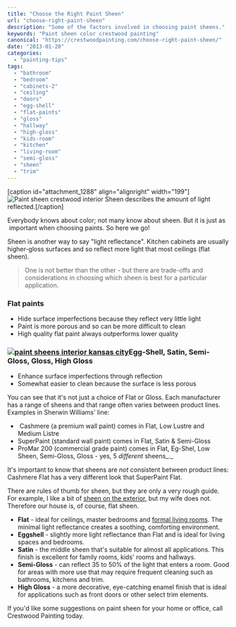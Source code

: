 ```yaml
---
title: "Choose the Right Paint Sheen"
url: "choose-right-paint-sheen"
description: "Some of the factors involved in choosing paint sheens."
keywords: "Paint sheen color crestwood painting"
canonical: "https://crestwoodpainting.com/choose-right-paint-sheen/"
date: "2013-01-28"
categories:
  - "painting-tips"
tags:
  - "bathroom"
  - "bedroom"
  - "cabinets-2"
  - "ceiling"
  - "doors"
  - "egg-shell"
  - "flat-paints"
  - "gloss"
  - "hallway"
  - "high-gloss"
  - "kids-room"
  - "kitchen"
  - "living-room"
  - "semi-gloss"
  - "sheen"
  - "trim"
---
```


\[caption id="attachment\_1288" align="alignright" width="199"\]![Paint sheen crestwood interior](/images/Sheen-Stripes_opt-199x300.jpg "Wall With Low and High Sheen Stripes") Sheen describes the amount of light reflected.\[/caption\]

Everybody knows about color; not many know about sheen. But it is just as  important when choosing paints. So here we go!

Sheen is another way to say "light reflectance". Kitchen cabinets are usually higher-gloss surfaces and so reflect more light that most ceilings (flat sheen).

> One is not better than the other - but there are trade-offs and considerations in choosing which sheen is best for a particular application.

### Flat paints

- Hide surface imperfections because they reflect very little light
- Paint is more porous and so can be more difficult to clean
- High quality flat paint always outperforms lower quality

### [![paint sheens interior kansas city](/images/Paint-Sheens_opt.jpg "How Paint Sheens Reflect Light Differently")](/2013/01/Paint-Sheens_opt.jpg)Egg-Shell, Satin, Semi-Gloss, Gloss, High Gloss

- Enhance surface imperfections through reflection
- Somewhat easier to clean because the surface is less porous

You can see that it's not just a choice of Flat or Gloss. Each manufacturer has a range of sheens and that range often varies between product lines. Examples in Sherwin Williams' line:

-  Cashmere (a premium wall paint) comes in Flat, Low Lustre and Medium Listre
- SuperPaint (standard wall paint) comes in Flat, Satin & Semi-Gloss
- ProMar 200 (commercial grade paint) comes in Flat, Eg-Shel, Low Sheen, Semi-Gloss, Gloss - yes, 5 _different_ sheens_._

It's important to know that sheens are _not_ consistent between product lines: Cashmere Flat has a very different look that SuperPaint Flat.

There are rules of thumb for sheen, but they are only a very rough guide. For example, I like a bit of [sheen on the exterior](/exterior-paint-important/), but my wife does not. Therefore our house is, of course, flat sheen.

- **Flat** - ideal for ceilings, master bedrooms and [formal living rooms](/interior-painter-kansas-city/). The minimal light reflectance creates a soothing, comforting environment.
- **Eggshell** - slightly more light reflectance than Flat and is ideal for living spaces and bedrooms.
- **Satin** - the middle sheen that's suitable for almost all applications. This finish is excellent for family rooms, kids' rooms and hallways.
- **Semi-Gloss** - can reflect 35 to 50% of the light that enters a room. Good for areas with more use that may require frequent cleaning such as bathrooms, kitchens and trim.
- **High Gloss** - a more decorative, eye-catching enamel finish that is ideal for applications such as front doors or other select trim elements.

If you'd like some suggestions on paint sheen for your home or office, call Crestwood Painting today.
